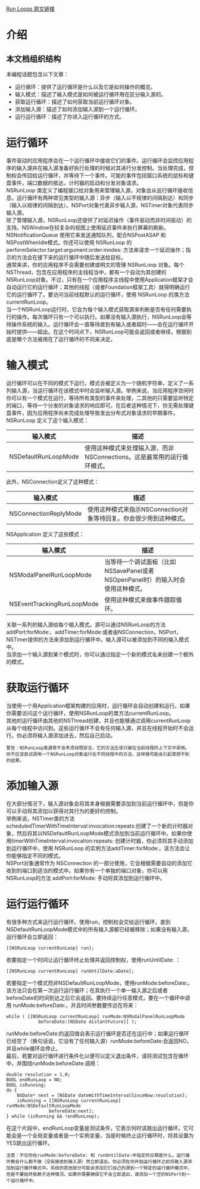 [Run Loops 原文链接](https://developer.apple.com/library/archive/documentation/Cocoa/Conceptual/InputControl/InputControl.html#//apple_ref/doc/uid/10000062i)

# 介绍
## 本文档组织结构

本编程话题包含以下文章：  

* 运行循环：提供了运行循环是什么以及它是如何操作的概览。
* 输入模式：描述了输入模式是如何被运行循环用在区分输入源的。
* 获取运行循环：描述了如何获取当前运行循环对象。
* 添加输入源：描述了如何添加输入源到一个运行循环。
* 运行运行循环：描述了你进入运行循环的方式。

# 运行循环

事件驱动的应用程序会在一个运行循环中接收它们的事件。运行循环会监控应用程序的输入源并在输入源准备好执行处理的时候对其进行分发控制。当处理完成，控制权会传回给运行循环，并等待下一个事件。可能的事件包括窗口系统的鼠标和键盘事件，端口数据的抵达，计时器的启动和分发对象请求。  
NSRunLoop 类定义了编程接口给对象用来管理输入源，对象会从巡行循环接收信息。运行循环有两种常见类型的输入源：异步（输入以不规律的间隔到达）和同步（输入以规律的间隔到达）。NSPort对象代表异步输入源，NSTimer对象代表同步输入源。  
除了管理输入源，NSRunLoop还提供了对延迟操作（事件驱动而非时间驱动）的支持。NSWindow在较复杂的视图上使用延迟事件来执行屏幕的刷新。NSNotificationQueue 使用它来发送通知队列，配合NSPostASAP 和 NSPostWhenIdle模式。你还可以使用 NSRunLoop 的 performSelector:target:argument:order:modes: 方法来请求一个延迟操作；指示的方法会在接下来的运行循环中随后发送给目标。  
通常来讲，你的应用程序不会需要创建或明文的管理 NSRunLoop 对象。每个NSThread，包含在应用程序的主线程当中，都有一个自动为其创建的NSRunLoop对象。不过，只有在一个应用程序主线程中使用Application框架才会自动运行它的运行循环；其他的线程（或者Foundation框架工具）就得明确运行它的运行循环了。要访问当前线程默认的运行循环，使用 NSRunLoop 的类方法currentRunLoop。  
当一个NSRunLoop运行时，它会为每个输入模式获取源来判断是否有任何需要执行的操作。每次循环只有一个可以执行。如果没有输入源执行，NSRunLoop会等待操作系统的输入。运行循环会一直等待直到有输入或者超时——会在运行循环开始时提供——超出。在这个时间点下，NSRunLoop可能会返回或者继续，根据到底是哪个方法被用在了运行循环的不同来决定。

# 输入模式

运行循环可以在不同的模式下运行。模式会被定义为一个随机字符串，定义了一系列输入源，当运行循环在该模式中时会监听输入源。举例来说，当应用程序空闲时你可以有一个模式在运行，等待所有类型的事件来处理，二其他的只需要监听特定的端口，等待一个分发的对象请求的响应即可。在后者这种情况下，你无需处理键盘事件，因为应用程序尚未完成处理导致发出分布式对象请求的早期事件。  
NSRunLoop 定义了这个输入模式：  

输入模式  | 描述
------------- | -------------
NSDefaultRunLoopMode | 使用这种模式来处理输入源，而非NSConnections。这是最常用的运行循环模式。

此外，NSConnection定义了这种模式：  

输入模式  | 描述
------------- | -------------
NSConnectionReplyMode | 使用这种模式来指示NSConnection对象等待回复。你会很少用到这种模式。

NSApplication 定义了这些模式：  

输入模式  | 描述
------------- | -------------
NSModalPanelRunLoopMode | 当等待一个调试面板（比如NSSavePanel或者NSOpenPanel时）的输入时会使用这种模式。
NSEventTrackingRunLoopMode | 使用这种模式来做事件跟踪循环。

关联一系列的输入源给每个输入模式。源可以通过NSRunLoop的方法addPort:forMode:、addTimer:forMode:或者由NSConnection，NSPort，NSTimer提供的方法来添加到运行循环中。输入源可以被添加到不同的输入模式中。  
当添加一个输入源到某个模式时，你可以通过指定一个新的模式名来创建一个额外的模式。

# 获取运行循环

当使用一个用Application框架构建的应用时，运行循环会自动创建和运行。如果你需要访问这个运行循环，使用NSRunLoop的类方法currentRunLoop。  
其他的运行循环由其他的NSThread创建，并且也能够通过调用currentRunLoop从每个线程中访问到。这些运行循环不会有任何输入源，并且在线程开始时不会运行。你必须将输入源添加进去，然后自己启动。  

```
警告：NSRunLoop类通常不会考虑线程安全，它的方法应该只被在当前线程的上下文中调用。你不应该尝试调用一个NSRunLoop对象运行在不同线程中的方法，这样做可能会引起意想不到的结果。
```

# 添加输入源

在大部分情况下，输入源对象会将其本身根据需要添加到当前运行循环中，但是你可以手动将其添加以获得对其行为的更好的控制。  
举例来说，NSTimer类的方法 scheduledTimerWithTimeInterval:invocation:repeats:创建了一个新的计时器对象，然后将其以NSDefaultRunLoopMode模式添加到当前运行循环中。如果你使用timerWithTimeInterval:invocation:repeats: 创建计时器，你必须将其手动添加到运行循环中，使用 NSRunLoop 的实例方法addTimer:forMode:，该方法会让你能够指定不同的模式。  
NSPort对象通常作为 NSConnection 的一部分使用，它会根据需要自动的添加它收到的端口到适当的模式中。如果你有一个单独的端口对象，你可以用NSRunLoop的方法 addPort:forMode: 手动将其添加到运行循环中。  

# 运行运行循环

有很多种方式来运行运行循环。使用run，控制权会交给运行循环，直到NSDefaultRunLoopMode模式中的所有输入源都已经被移除；如果没有输入源，运行循环会立即返回：  

	[[NSRunLoop currentRunLoop] run];

若要指定一个时间让运行循环终止处理并返回控制权，使用runUntilDate: ：  

	[[NSRunLoop currentRunLoop] runUntilDate:aDate];

若要指定一个模式而非NSDefaultRunLoopMode，使用runMode:beforeDate:。该方法只会在第一次运行运行循环；在其执行一个单一输入源之后或者beforeDate的时间到达之后它会返回。要持续运行任意模式，要在一个循环中调用 runMode:beforeDate:，并且时间参数要传远在将来：  

	while ( [[NSRunLoop currentRunLoop] runMode:NSModalPanelRunLoopMode
                beforeDate:[NSDate distantFuture]] );

runMode:beforeDate:的返回值会表示运行循环是否还在运行中；如果运行循环已经空了（换句话说，它没有了任何输入源）runMode:beforeDate:会返回NO，并且while循环会停止。  
最后，若要对运行循环进行条件化以便可以定义退出条件，请将测试包含在循环中，并围绕runMode:beforeDate:调用：  

	double resolution = 1.0;
	BOOL endRunLoop = NO;
	BOOL isRunning;
	do {
	    NSDate* next = [NSDate dateWithTimeIntervalSinceNow:resolution];
	    isRunning = [[NSRunLoop currentRunLoop] runMode:NSDefaultRunLoopMode
	                beforeDate:next];
	} while (isRunning && !endRunLoop);

在这个片段中，endRunLoop变量是测试条件，它表示何时该跳出运行循环。它可能会是一个全局变量或者是一个实例变量，当是时候终止运行循环时，将其设置为YES跳出运行循环。  

```
注意：不论你在runMode:beforeDate: 和 runUntilDate:中指定的日期是什么，运行循环都会什么都不做（没有接收到输入源）而立即退出。你必须在你开始运行循环之前将输入源添加到运行循环模式中。系统的其他部分可能会添加它们自己的源到一个特定的运行循环模式中，但是不要始终依赖于这种情况。如果你需要确保它不会立即退出，请添加一个空的NSPort到一个运行循环中。
```